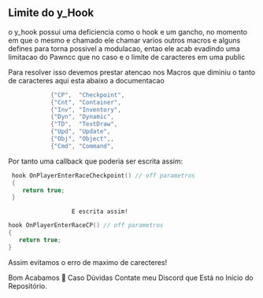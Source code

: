 
## Limite do y_Hook 

o y_hook possui uma deficiencia como o hook e um gancho, no momento em que o mesmo e chamado ele chamar varios outros macros e alguns defines para torna possivel a modulacao, entao ele acab evadindo uma limitacao do Pawncc que no caso e o limite de caracteres em uma public 


Para resolver isso devemos prestar atencao nos Macros que diminiu o tanto de caracteres  aqui esta abaixo a documentacao
```c
			{"CP",  "Checkpoint",
			{"Cnt", "Container",
			{"Inv", "Inventory",
			{"Dyn", "Dynamic",
			{"TD",  "TextDraw",
			{"Upd", "Update",
			{"Obj", "Object",,
			{"Cmd", "Command",

``` 

Por tanto uma callback que poderia ser escrita assim:

```c
 hook OnPlayerEnterRaceCheckpoint() // off parametros 
 {
    return true;
 }
 ```
          
                      E escrita assim! 


 ```c
 hook OnPlayerEnterRaceCP() // off parametros 
 {
    return true;
 }
 ```

 Assim evitamos o erro de maximo de carecteres! 



Bom Acabamos 🙂 
Caso Dúvidas Contate meu Discord que Está no Início do Repositório.


